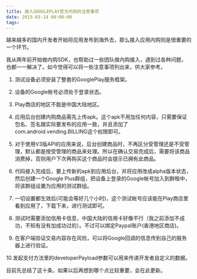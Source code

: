 ```yaml
---
title: 接入GOOGLEPLAY官方内购的注意事项
date: 2015-03-14 00:00:00
tags:
---
```

越来越多的国内开发者开始将应用发布到海外去，那么接入应用内购则是很重要的一个环节。

我从两年前开始做内购SDK，也帮助过一些团队做内购接入，遇到过各种问题，也都一一解决了。如今觉得可以将一些注意事项列出来，供大家参考。

1. 测试设备必须安装了整套的GooglePlay服务框架。

2. 设备的Google帐号必须处于登录状态。

3. Play商店的地区不能是中国大陆地区。

4. 应用后台创建内购商品需先上传apk。这个apk不用加任何内容，只需要保证包名、签名跟实际要发布的应用一致，并且添加了com.android.vending.BILLING这个权限即可。

5. 对于使用V3版API的应用来说，后台创建商品时，不再区分受管理还是不受管理，默认都是按受管理的商品来处理。所以在确认交易完成后，需要将该商品消费掉，否则用户下次再购买这个商品时会提示已拥有此商品。

6. 代码接入完成后，要上传新的apk到应用后台，并将应用改成alpha版本状态，然后创建一个Google Plus群组，把设备上登录的Google帐号加入到群租中，将该群组设置为应用的测试群组。

7. 一切设置都生效后(可能会等好几个小时)，这个测试帐号应该能在Play商店里看到应用了，下载下来，进行测试即可。

8. 测试时需要添加信用卡信息，中国大陆的信用卡好像不行（我之前添加不成功，不知有没有加成功过的）。不过可以绑定Paypal账户(香港地区商店)。

9. 在客户端验证交易内容存在风险，可以将Google回调的信息传到自己的服务器上进行验证。

10.发起支付方法里的developerPayload参数可以用来传递开发者自定义的数据。

目前先总结了这十条，如果以后再想到哪个点比较重要，会在此更新。
